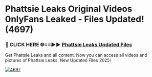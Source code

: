 # Phattsie Leaks Original Videos 0nlyFans Leaked - Files Updated! (4697)

<h3>🔴 CLICK HERE 🌐==►► <a href="https://tinyurl.com/2wckxsce" rel="nofollow">Phattsie Leaks Updated Files</a></h3>

Get Phattsie Leaks and all content. Now you can access all videos and pictures of Phattsie Leaks. New Updated Files 2025!

[![4697](https://i.imgur.com/AFduVYN.gif)](https://tinyurl.com/2wckxsce)
